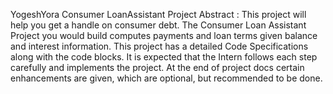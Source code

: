 YogeshYora
Consumer LoanAssistant Project
Abstract : This project will help you get a handle on consumer debt. The Consumer Loan Assistant Project you would build computes payments and loan terms given balance and interest information.
This project has a detailed Code Specifications along with the code blocks. It is expected that the Intern follows each step carefully and implements the project. At the end of project docs certain enhancements are given, which are optional, but recommended to be done.
